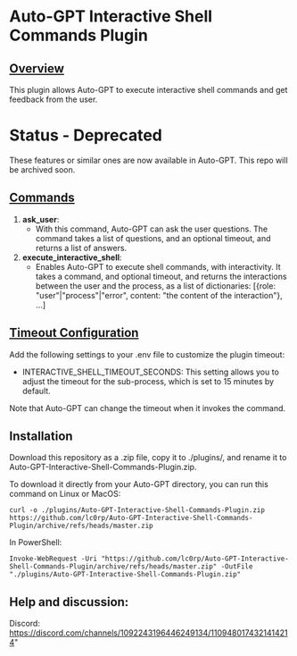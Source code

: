 # Auto-GPT Interactive Shell Commands Plugin

## <u>Overview</u>

This plugin allows Auto-GPT to execute interactive shell commands and get feedback from the user.

# Status - Deprecated

These features or similar ones are now available in Auto-GPT. This repo will be archived soon. 


## <u>Commands</u>

1. **ask_user**: 
    - With this command, Auto-GPT can ask the user questions. The command takes a list of questions, and an optional timeout, and returns a list of answers.
2. **execute_interactive_shell**:
    - Enables Auto-GPT to execute shell commands, with interactivity. It takes a command, and optional timeout, and returns the interactions between the user and the process, as a list of dictionaries: [{role: "user"|"process"|"error", content: "the content of the interaction"}, ...]

## <u>Timeout Configuration</u>

Add the following settings to your .env file to customize the plugin timeout:

- INTERACTIVE_SHELL_TIMEOUT_SECONDS: This setting allows you to adjust the timeout for the sub-process, which is set to 15 minutes by default.

Note that Auto-GPT can change the timeout when it invokes the command.

## Installation

Download this repository as a .zip file, copy it to ./plugins/, and rename it to Auto-GPT-Interactive-Shell-Commands-Plugin.zip.

To download it directly from your Auto-GPT directory, you can run this command on Linux or MacOS:

```
curl -o ./plugins/Auto-GPT-Interactive-Shell-Commands-Plugin.zip https://github.com/lc0rp/Auto-GPT-Interactive-Shell-Commands-Plugin/archive/refs/heads/master.zip
```

In PowerShell:

```
Invoke-WebRequest -Uri "https://github.com/lc0rp/Auto-GPT-Interactive-Shell-Commands-Plugin/archive/refs/heads/master.zip" -OutFile "./plugins/Auto-GPT-Interactive-Shell-Commands-Plugin.zip"
```

## Help and discussion:

Discord: https://discord.com/channels/1092243196446249134/1109480174321414214"